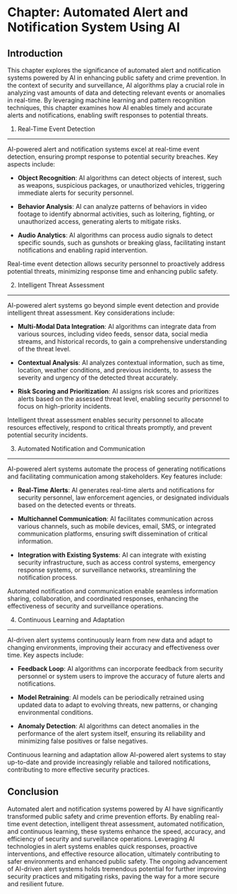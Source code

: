 Chapter: Automated Alert and Notification System Using AI
=========================================================

Introduction
------------

This chapter explores the significance of automated alert and notification systems powered by AI in enhancing public safety and crime prevention. In the context of security and surveillance, AI algorithms play a crucial role in analyzing vast amounts of data and detecting relevant events or anomalies in real-time. By leveraging machine learning and pattern recognition techniques, this chapter examines how AI enables timely and accurate alerts and notifications, enabling swift responses to potential threats.

1. Real-Time Event Detection
----------------------------

AI-powered alert and notification systems excel at real-time event detection, ensuring prompt response to potential security breaches. Key aspects include:

* **Object Recognition**: AI algorithms can detect objects of interest, such as weapons, suspicious packages, or unauthorized vehicles, triggering immediate alerts for security personnel.

* **Behavior Analysis**: AI can analyze patterns of behaviors in video footage to identify abnormal activities, such as loitering, fighting, or unauthorized access, generating alerts to mitigate risks.

* **Audio Analytics**: AI algorithms can process audio signals to detect specific sounds, such as gunshots or breaking glass, facilitating instant notifications and enabling rapid intervention.

Real-time event detection allows security personnel to proactively address potential threats, minimizing response time and enhancing public safety.

2. Intelligent Threat Assessment
--------------------------------

AI-powered alert systems go beyond simple event detection and provide intelligent threat assessment. Key considerations include:

* **Multi-Modal Data Integration**: AI algorithms can integrate data from various sources, including video feeds, sensor data, social media streams, and historical records, to gain a comprehensive understanding of the threat level.

* **Contextual Analysis**: AI analyzes contextual information, such as time, location, weather conditions, and previous incidents, to assess the severity and urgency of the detected threat accurately.

* **Risk Scoring and Prioritization**: AI assigns risk scores and prioritizes alerts based on the assessed threat level, enabling security personnel to focus on high-priority incidents.

Intelligent threat assessment enables security personnel to allocate resources effectively, respond to critical threats promptly, and prevent potential security incidents.

3. Automated Notification and Communication
-------------------------------------------

AI-powered alert systems automate the process of generating notifications and facilitating communication among stakeholders. Key features include:

* **Real-Time Alerts**: AI generates real-time alerts and notifications for security personnel, law enforcement agencies, or designated individuals based on the detected events or threats.

* **Multichannel Communication**: AI facilitates communication across various channels, such as mobile devices, email, SMS, or integrated communication platforms, ensuring swift dissemination of critical information.

* **Integration with Existing Systems**: AI can integrate with existing security infrastructure, such as access control systems, emergency response systems, or surveillance networks, streamlining the notification process.

Automated notification and communication enable seamless information sharing, collaboration, and coordinated responses, enhancing the effectiveness of security and surveillance operations.

4. Continuous Learning and Adaptation
-------------------------------------

AI-driven alert systems continuously learn from new data and adapt to changing environments, improving their accuracy and effectiveness over time. Key aspects include:

* **Feedback Loop**: AI algorithms can incorporate feedback from security personnel or system users to improve the accuracy of future alerts and notifications.

* **Model Retraining**: AI models can be periodically retrained using updated data to adapt to evolving threats, new patterns, or changing environmental conditions.

* **Anomaly Detection**: AI algorithms can detect anomalies in the performance of the alert system itself, ensuring its reliability and minimizing false positives or false negatives.

Continuous learning and adaptation allow AI-powered alert systems to stay up-to-date and provide increasingly reliable and tailored notifications, contributing to more effective security practices.

Conclusion
----------

Automated alert and notification systems powered by AI have significantly transformed public safety and crime prevention efforts. By enabling real-time event detection, intelligent threat assessment, automated notification, and continuous learning, these systems enhance the speed, accuracy, and efficiency of security and surveillance operations. Leveraging AI technologies in alert systems enables quick responses, proactive interventions, and effective resource allocation, ultimately contributing to safer environments and enhanced public safety. The ongoing advancement of AI-driven alert systems holds tremendous potential for further improving security practices and mitigating risks, paving the way for a more secure and resilient future.
